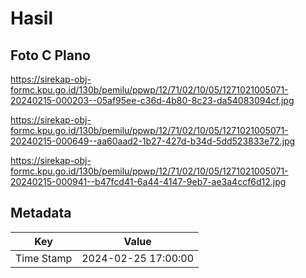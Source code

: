 # Hasil

## Foto C Plano

https://sirekap-obj-formc.kpu.go.id/130b/pemilu/ppwp/12/71/02/10/05/1271021005071-20240215-000203--05af95ee-c36d-4b80-8c23-da54083094cf.jpg

https://sirekap-obj-formc.kpu.go.id/130b/pemilu/ppwp/12/71/02/10/05/1271021005071-20240215-000649--aa60aad2-1b27-427d-b34d-5dd523833e72.jpg

https://sirekap-obj-formc.kpu.go.id/130b/pemilu/ppwp/12/71/02/10/05/1271021005071-20240215-000941--b47fcd41-6a44-4147-9eb7-ae3a4ccf6d12.jpg


## Metadata

| Key        | Value               |
| ---------- | ------------------- |
| Time Stamp | 2024-02-25 17:00:00 |



